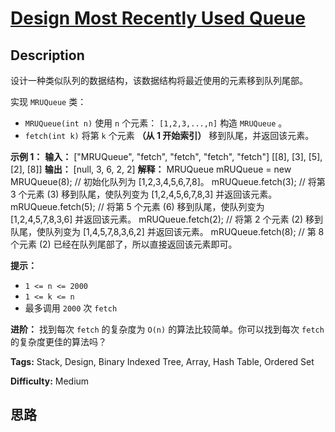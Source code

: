 # [Design Most Recently Used Queue][title]

## Description

设计一种类似队列的数据结构，该数据结构将最近使用的元素移到队列尾部。

实现 `MRUQueue` 类：

  * `MRUQueue(int n)` 使用 `n` 个元素： `[1,2,3,...,n]` 构造 `MRUQueue` 。
  * `fetch(int k)` 将第 `k` 个元素 **（从 1 开始索引）** 移到队尾，并返回该元素。

**示例 1：**
            **输入：**    ["MRUQueue", "fetch", "fetch", "fetch", "fetch"]    [[8], [3], [5], [2], [8]]    **输出：**    [null, 3, 6, 2, 2]        **解释：**    MRUQueue mRUQueue = new MRUQueue(8); // 初始化队列为 [1,2,3,4,5,6,7,8]。    mRUQueue.fetch(3); // 将第 3 个元素 (3) 移到队尾，使队列变为 [1,2,4,5,6,7,8,3] 并返回该元素。    mRUQueue.fetch(5); // 将第 5 个元素 (6) 移到队尾，使队列变为 [1,2,4,5,7,8,3,6] 并返回该元素。    mRUQueue.fetch(2); // 将第 2 个元素 (2) 移到队尾，使队列变为 [1,4,5,7,8,3,6,2] 并返回该元素。    mRUQueue.fetch(8); // 第 8 个元素 (2) 已经在队列尾部了，所以直接返回该元素即可。    

**提示：**

  * `1 <= n <= 2000`
  * `1 <= k <= n`
  * 最多调用 `2000` 次 `fetch`

**进阶：** 找到每次 `fetch` 的复杂度为 `O(n)` 的算法比较简单。你可以找到每次 `fetch` 的复杂度更佳的算法吗？


**Tags:** Stack, Design, Binary Indexed Tree, Array, Hash Table, Ordered Set

**Difficulty:** Medium

## 思路

[title]: https://leetcode-cn.com/problems/design-most-recently-used-queue
